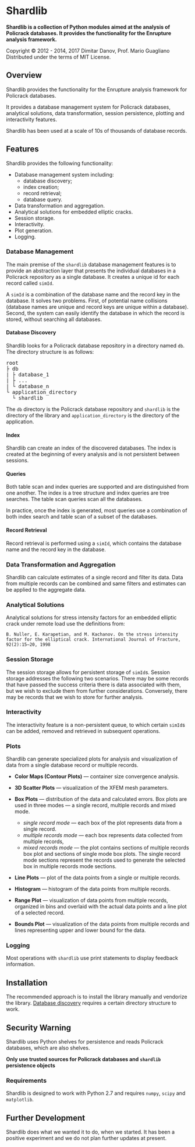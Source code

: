 # Shardlib

**Shardlib is a collection of Python modules aimed at the analysis of Policrack databases. It provides the functionality for the Enrupture analysis framework.**

Copyright &copy; 2012 - 2014, 2017 Dimitar Danov, Prof. Mario Guagliano
Distributed under the terms of MIT License.


## Overview

Shardlib provides the functionality for the Enrupture analysis framework for Policrack databases.

It provides a database management system for Policrack databases, analytical solutions, data transformation, session persistence, plotting and interactivity features.

Shardlib has been used at a scale of 10s of thousands of database records.


## Features
Shardlib provides the following functionality:
- Database management system including:
  - database discovery;
  - index creation;
  - record retrieval;
  - database query.
- Data transformation and aggregation.
- Analytical solutions for embedded elliptic cracks.
- Session storage.
- Interactivity.
- Plot generation.
- Logging.


### Database Management
The main premise of the `shardlib` database management features is to provide an abstraction layer that presents the individual databases in a Policrack repository as a single database. It creates a unique id for each record called `simId`.

A `simId` is a combination of the database name and the record key in the database. It solves two problems. First, of potential name collisions (database names are unique and record keys are unique within a database). Second, the system can easily identify the database in which the record is stored, without searching all databases.


#### Database Discovery
Shardlib looks for a Policrack database repository in a directory named `db`. The directory structure is as follows:
<pre>root
├ db
| ├ database_1
| ├ ...
| └ database_n
└ application_directory
  └ shardlib</pre>
The `db` directory is the Policrack database repository and `shardlib` is the directory of the library and `application_directory` is the directory of the application.


#### Index
Shardlib can create an index of the discovered databases. The index is created at the beginning of every analysis and is not persistent between sessions.

#### Queries
Both table scan and index queries are supported and are distinguished from one another. The index is a tree structure and index queries are tree searches. The table scan queries scan all the databases.

In practice, once the index is generated, most queries use a combination of both index search and table scan of a subset of the databases.

#### Record Retrieval
Record retrieval is performed using a `simId`, which contains the database name and the record key in the database.


### Data Transformation and Aggregation
Shardlib can calculate estimates of a single record and filter its data. Data from multiple records can be combined and same filters and estimates can be applied to the aggregate data.


### Analytical Solutions
Analytical solutions for stress intensity factors for an embedded elliptic crack under remote load use the definitions from:

`B. Nuller, E. Karapetian, and M. Kachanov. On the stress intensity factor for the elliptical crack. International Journal
of Fracture, 92(2):15–20, 1998`


### Session Storage
The session storage allows for persistent storage of `simId`s. Session storage addresses the following two scenarios.
There may be some records that have passed the success criteria there is data associated with them, but we wish to exclude them from further considerations. Conversely, there may be records that we wish to store for further analysis.


### Interactivity
The interactivity feature is a non-persistent queue, to which certain `simId`s can be added, removed and retrieved in subsequent operations.


### Plots
Shardlib can generate specialized plots for analysis and visualization of data from a single database record or multiple records.

- __Color Maps (Contour Plots)__ &mdash; container size convergence analysis.

- __3D Scatter Plots__ &mdash; visualization of the XFEM mesh parameters.


- __Box Plots__ &mdash; distribution of the data and calculated errors.
Box plots are used in three modes &mdash; a single record, multiple records and mixed mode.
  - _single record mode_ &mdash; each box of the plot represents data from a single record.
  - _multiple records mode_ &mdash; each box represents data collected from multiple records,
  - _mixed records mode_ &mdash; the plot contains sections of multiple records box plot and sections of single mode box plots. The single record mode sections represent the records used to generate the selected box in multiple records mode sections.

- __Line Plots__ &mdash; plot of the data points from a single or multiple records.

- __Histogram__ &mdash; histogram of the data points from multiple records.

- __Range Plot__ &mdash; visualization of data points from multiple records, organized in bins and overlaid with the actual data points and a line plot of a selected record.

- __Bounds Plot__ &mdash; visualization of the data points from multiple records and lines representing upper and lower bound for the data.


### Logging
Most operations with `shardlib` use print statements to display feedback information.


## Installation
The recommended approach is to install the library manually and vendorize the library. [Database discovery](#database-discovery) requires a certain directory structure to work.


## Security Warning
Shardlib uses Python shelves for persistence and reads Policrack databases, which are also shelves.

**Only use trusted sources for Policrack databases and `shardlib` persistence objects**


### Requirements
Shardlib is designed to work with Python 2.7 and requires `numpy`, `scipy` and `matplotlib`.


## Further Development
Shardlib does what we wanted it to do, when we started. It has been a positive experiment and we do not plan further updates at present.
